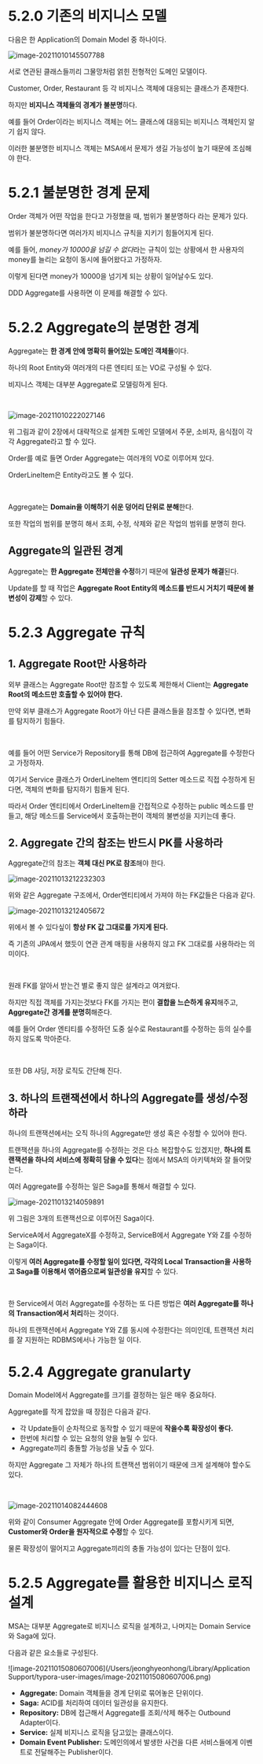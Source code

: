 # 5.2.0 기존의 비지니스 모델

다음은 한 Application의 Domain Model 중 하나이다.

![image-20211010145507788](../../images/image-20211010145507788.png)

서로 연관된 클래스들끼리 그물망처럼 얽힌 전형적인 도메인 모델이다.

Customer, Order, Restaurant 등 각 비지니스 객체에 대응되는 클래스가 존재한다.

하지만 **비지니스 객체들의 경계가 불분명**하다.

예를 들어 Order이라는 비지니스 객체는 어느 클래스에 대응되는 비지니스 객체인지 알기 쉽지 않다.

이러한 불분명한 비지니스 객체는 MSA에서 문제가 생길 가능성이 높기 때문에 조심해야 한다.

# 5.2.1 불분명한 경계 문제

Order 객체가 어떤 작업을 한다고 가정했을 때, 범위가 불분명하다 라는 문제가 있다.

범위가 불분명하다면 여러가지 비지니스 규칙을 지키기 힘들어지게 된다.

예를 들어, *money가 10000을 넘길 수 없다*라는 규칙이 있는 상황에서 한 사용자의 money를 늘리는 요청이 동시에 들어왔다고 가정하자.

이렇게 된다면 money가 10000을 넘기게 되는 상황이 일어날수도 있다.

DDD Aggregate를 사용하면 이 문제를 해결할 수 있다.

# 5.2.2 Aggregate의 분명한 경계

Aggregate는 **한 경계 안에 명확히 들어있는 도메인 객체들**이다.

하나의 Root Entity와 여러개의 다른 엔티티 또는 VO로 구성될 수 있다.

비지니스 객체는 대부분 Aggregate로 모델링하게 된다.

<br>

![image-20211010222027146](../../images/image-20211010222027146.png)

위 그림과 같이 2장에서 대략적으로 설계한 도메인 모델에서 주문, 소비자, 음식점이 각각 Aggregate라고 할 수 있다.

Order를 예로 들면 Order Aggregate는 여러개의 VO로 이루어져 있다.

OrderLineItem은 Entity라고도 볼 수 있다.

<br>

Aggregate는 **Domain을 이해하기 쉬운 덩어리 단위로 분해**한다.

또한 작업의 범위를 분명히 해서 조회, 수정, 삭제와 같은 작업의 범위를 분명히 한다.

## Aggregate의 일관된 경계

Aggregate는 **한 Aggregate 전체만을 수정**하기 때문에 **일관성 문제가 해결**된다.

Update를 할 때 작업은 **Aggregate Root Entity의 메소드를 반드시 거치기 때문에 불변성이 강제**할 수 있다.

# 5.2.3 Aggregate 규칙

## 1. Aggregate Root만 사용하라

외부 클래스는 Aggregate Root만 참조할 수 있도록 제한해서 Client는 **Aggregate Root의 메소드만 호출할 수 있어야 한다.**

만약 외부 클래스가 Aggregate Root가 아닌 다른 클래스들을 참조할 수 있다면, 변화를 탐지하기 힘들다.

<br>

예를 들어 어떤 Service가 Repository를 통해 DB에 접근하여 Aggregate를 수정한다고 가정하자.

여기서 Service 클래스가 OrderLineItem 엔티티의 Setter 메소드로 직접 수정하게 된다면, 객체의 변화를 탐지하기 힘들게 된다.

따라서 Order 엔티티에서 OrderLineItem을 간접적으로 수정하는 public 메소드를 만들고, 해당 메소드를 Service에서 호출하는편이 객체의 불변성을 지키는데 좋다.

## 2. Aggregate 간의 참조는 반드시 PK를 사용하라

Aggregate간의 참조는 **객체 대신 PK로 참조**해야 한다.

![image-20211013212232303](../../images/image-20211013212232303.png)

위와 같은 Aggregate 구조에서, Order엔티티에서 가져야 하는 FK값들은 다음과 같다.

![image-20211013212405672](../../images/image-20211013212405672.png)

위에서 볼 수 있다싶이 **항상 FK 값 그대로를 가지게 된다.**

즉 기존의 JPA에서 했듯이 연관 관계 매핑을 사용하지 않고 FK 그대로를 사용하라는 의미이다.

<br>

원래 FK를 알아서 받는건 별로 좋지 않은 설계라고 여겨왔다.

하지만 직접 객체를 가지는것보다 FK를 가지는 편이 **결합을 느슨하게 유지**해주고, **Aggregate간 경계를 분명히**해준다.

예를 들어 Order 엔티티를 수정하던 도중 실수로 Restaurant를 수정하는 등의 실수를 하지 않도록 막아준다.

<br>

또한 DB 샤딩, 저장 로직도 간단해 진다.

## 3. 하나의 트랜잭션에서 하나의 Aggregate를 생성/수정하라

하나의 트랜잭션에서는 오직 하나의 Aggregate만 생성 혹은 수정할 수 있어야 한다.

트랜잭션을 하나의 Aggregate를 수정하는 것은 다소 복잡할수도 있겠지만, **하나의 트랜잭션을 하나의 서비스에 정확히 담을 수 있다**는 점에서 MSA의 아키텍쳐와 잘 들어맞는다.

여러 Aggregate를 수정하는 일은 Saga를 통해서 해결할 수 있다.

![image-20211013214059891](../../images/image-20211013214059891.png)

위 그림은 3개의 트랜잭션으로 이루어진 Saga이다.

ServiceA에서 AggregateX를 수정하고, ServiceB에서 Aggregate Y와 Z를 수정하는 Saga이다.

이렇게 **여러 Aggregate를 수정할 일이 있다면, 각각의 Local Transaction을 사용하고 Saga를 이용해서 엮어줌으로써 일관성을 유지**할 수 있다.

<br>

한 Service에서 여러 Aggregate를 수정하는 또 다른 방법은 **여러 Aggregate를 하나의 Transaction에서 처리**하는 것이다.

하나의 트랜잭션에서 Aggregate Y와 Z를 동시에 수정한다는 의미인데, 트랜잭션 처리를 잘 지원하는 RDBMS에서나 가능한 일 이다.

# 5.2.4 Aggregate granularty

Domain Model에서 Aggregate를 크기를 결정하는 일은 매우 중요하다.

Aggregate를 작게 잡았을 때 장점은 다음과 같다.

- 각 Update들이 순차적으로 동작할 수 있기 때문에 **작을수록 확장성이 좋다.**
- 한번에 처리할 수 있는 요청의 양을 늘릴 수 있다.
- Aggregate끼리 충돌할 가능성을 낮출 수 있다.

하지만 Aggregate 그 자체가 하나의 트랜잭션 범위이기 때문에 크게 설계해야 할수도 있다.

<br>

![image-20211014082444608](../../images/image-20211014082444608.png)

위와 같이 Consumer Aggregate 안에 Order Aggregate를 포함시키게 되면, **Customer와 Order을 원자적으로 수정**할 수 있다.

물론 확장성이 떨어지고 Aggregate끼리의 충돌 가능성이 있다는 단점이 있다.

# 5.2.5 Aggregate를 활용한 비지니스 로직 설계

MSA는 대부분 Aggregate로 비지니스 로직을 설계하고, 나머지는 Domain Service와 Saga에 있다.

다음과 같은 요소들로 구성된다.

![image-20211015080607006](/Users/jeonghyeonhong/Library/Application Support/typora-user-images/image-20211015080607006.png)

- **Aggregate:** Domain 객체들을 경계 단위로 묶어놓은 단위이다.
- **Saga:** ACID를 처리하여 데이터 일관성을 유지한다.
- **Repository:** DB에 접근해서 Aggregate를 조회/삭제 해주는 Outbound Adapter이다.
- **Service:** 실제 비지니스 로직을 담고있는 클래스이다.
- **Domain Event Publisher:** 도메인의에서 발생한 사건을 다른 서비스들에게 이벤트로 전달해주는 Publisher이다.

